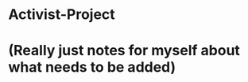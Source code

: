 # Activist-Project
# (Really just notes for myself about what needs to be added)
<!--
    PAGE(S) NEEDS TO BE UPDATED!! (Last changed Thurs, May 13)
    What needs to be changed: Nate's Notes:
    - Change background pics to have banner separate from yellow 
    - Resize and move About ->> Donate links to rest on banner
    - Reformat pics to rest in top left corner of page where the tape is.

    Updated Contact page (html)
    Updated About page (html)
    Added NavBarPics image folder in images folder
    Added to HomePics folder


    ADD BASE MOBILE VERSION!!!
-->
